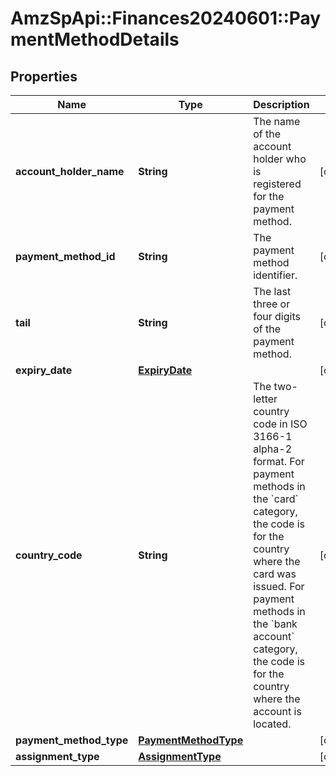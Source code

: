 # AmzSpApi::Finances20240601::PaymentMethodDetails

## Properties
Name | Type | Description | Notes
------------ | ------------- | ------------- | -------------
**account_holder_name** | **String** | The name of the account holder who is registered for the payment method. | [optional] 
**payment_method_id** | **String** | The payment method identifier. | [optional] 
**tail** | **String** | The last three or four digits of the payment method. | [optional] 
**expiry_date** | [**ExpiryDate**](ExpiryDate.md) |  | [optional] 
**country_code** | **String** | The two-letter country code in ISO 3166-1 alpha-2 format. For payment methods in the &#x60;card&#x60; category, the code is for the country where the card was issued. For payment methods in the &#x60;bank account&#x60; category, the code is for the country where the account is located. | [optional] 
**payment_method_type** | [**PaymentMethodType**](PaymentMethodType.md) |  | [optional] 
**assignment_type** | [**AssignmentType**](AssignmentType.md) |  | [optional] 

